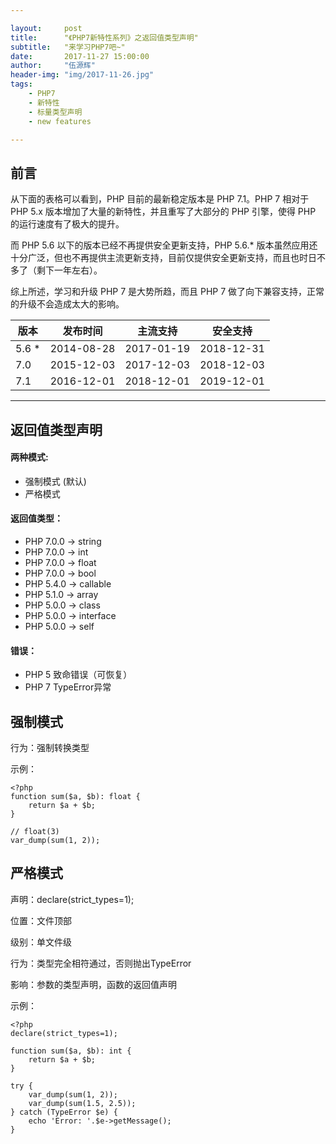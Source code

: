 ```yaml
---

layout:     post
title:      "《PHP7新特性系列》之返回值类型声明"
subtitle:   "来学习PHP7吧~"
date:       2017-11-27 15:00:00
author:     "伍源辉"
header-img: "img/2017-11-26.jpg"
tags:
    - PHP7
    - 新特性
    - 标量类型声明
    - new features

---
```


## 前言

从下面的表格可以看到，PHP 目前的最新稳定版本是 PHP 7.1。PHP 7 相对于 PHP 5.x 版本增加了大量的新特性，并且重写了大部分的 PHP 引擎，使得 PHP 的运行速度有了极大的提升。

而 PHP 5.6 以下的版本已经不再提供安全更新支持，PHP 5.6.* 版本虽然应用还十分广泛，但也不再提供主流更新支持，目前仅提供安全更新支持，而且也时日不多了（剩下一年左右）。

综上所述，学习和升级 PHP 7 是大势所趋，而且 PHP 7 做了向下兼容支持，正常的升级不会造成太大的影响。


| 版本 | 发布时间 | 主流支持 | 安全支持 |
| - | - | - | - |
| 5.6 * | 2014-08-28 | 2017-01-19 | 2018-12-31 |
| 7.0 | 2015-12-03 | 2017-12-03 | 2018-12-03 |
| 7.1 | 2016-12-01 | 2018-12-01 | 2019-12-01 |

---

## 返回值类型声明

#### 两种模式:
- 强制模式 (默认)
- 严格模式

#### 返回值类型：
- PHP 7.0.0 -> string
- PHP 7.0.0 -> int
- PHP 7.0.0 -> float
- PHP 7.0.0 -> bool
- PHP 5.4.0 -> callable
- PHP 5.1.0 -> array
- PHP 5.0.0 -> class
- PHP 5.0.0 -> interface
- PHP 5.0.0 -> self

#### 错误：
- PHP 5 致命错误（可恢复）
- PHP 7 TypeError异常

## 强制模式
行为：强制转换类型

示例：

```
<?php
function sum($a, $b): float {
    return $a + $b;
}

// float(3)
var_dump(sum(1, 2));

```

## 严格模式
声明：declare(strict_types=1);

位置：文件顶部

级别：单文件级

行为：类型完全相符通过，否则抛出TypeError

影响：参数的类型声明，函数的返回值声明

示例：

```
<?php
declare(strict_types=1);

function sum($a, $b): int {
    return $a + $b;
}

try {
    var_dump(sum(1, 2));
    var_dump(sum(1.5, 2.5));
} catch (TypeError $e) {
    echo 'Error: '.$e->getMessage();
}

```
